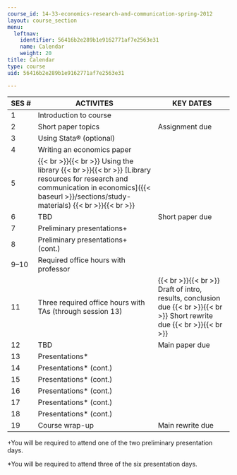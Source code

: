 ```yaml
---
course_id: 14-33-economics-research-and-communication-spring-2012
layout: course_section
menu:
  leftnav:
    identifier: 56416b2e289b1e9162771af7e2563e31
    name: Calendar
    weight: 20
title: Calendar
type: course
uid: 56416b2e289b1e9162771af7e2563e31

---
```


| SES # | ACTIVITES | KEY DATES |
| --- | --- | --- |
| 1 | Introduction to course | &nbsp; |
| 2 | Short paper topics | Assignment due |
| 3 | Using Stata® (optional) | &nbsp; |
| 4 | Writing an economics paper | &nbsp; |
| 5 |  {{< br >}}{{< br >}} Using the library {{< br >}}{{< br >}} [Library resources for research and communication in economics]({{< baseurl >}}/sections/study-materials) {{< br >}}{{< br >}}  | &nbsp; |
| 6 | TBD | Short paper due |
| 7 | Preliminary presentations+ | &nbsp; |
| 8 | Preliminary presentations+ (cont.) | &nbsp; |
| 9–10 | Required office hours with professor | &nbsp; |
| 11 | Three required office hours with TAs (through session 13) |  {{< br >}}{{< br >}} Draft of intro, results, conclusion due {{< br >}}{{< br >}} Short rewrite due {{< br >}}{{< br >}}  |
| 12 | TBD | Main paper due |
| 13 | Presentations\* | &nbsp; |
| 14 | Presentations\* (cont.) | &nbsp; |
| 15 | Presentations\* (cont.) | &nbsp; |
| 16 | Presentations\* (cont.) | &nbsp; |
| 17 | Presentations\* (cont.) | &nbsp; |
| 18 | Presentations\* (cont.) | &nbsp; |
| 19 | Course wrap-up | Main rewrite due 

+You will be required to attend one of the two preliminary presentation days.

\*You will be required to attend three of the six presentation days.